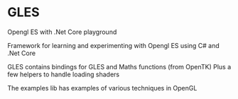 # GLES
Opengl ES with .Net Core playground

Framework for learning and experimenting with Opengl ES using C# and .Net Core

GLES contains bindings for GLES and Maths functions (from OpenTK) Plus a few helpers to handle loading shaders

The examples lib has examples of various techniques in OpenGL



